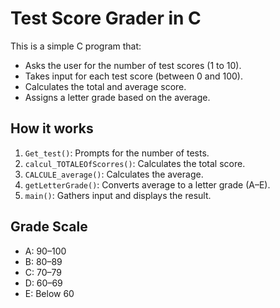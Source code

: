 # Test Score Grader in C

This is a simple C program that:

- Asks the user for the number of test scores (1 to 10).
- Takes input for each test score (between 0 and 100).
- Calculates the total and average score.
- Assigns a letter grade based on the average.

## How it works

1. `Get_test()`: Prompts for the number of tests.
2. `calcul_TOTALEOfScorres()`: Calculates the total score.
3. `CALCULE_average()`: Calculates the average.
4. `getLetterGrade()`: Converts average to a letter grade (A–E).
5. `main()`: Gathers input and displays the result.

## Grade Scale

- A: 90–100  
- B: 80–89  
- C: 70–79  
- D: 60–69  
- E: Below 60
